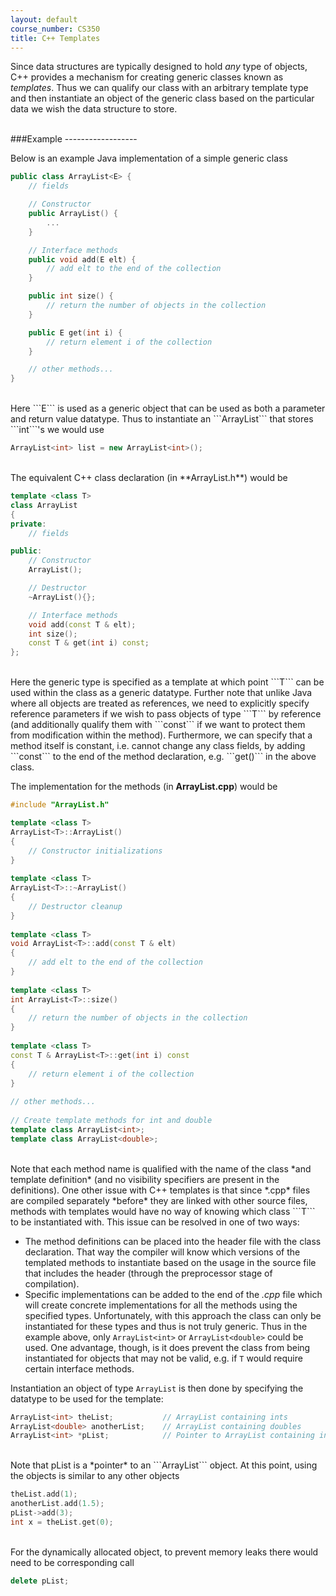 ```yaml
---
layout: default
course_number: CS350
title: C++ Templates
---
```


Since data structures are typically designed to hold *any* type of objects, C++ provides a mechanism for creating generic classes known as *templates*. Thus we can qualify our class with an arbitrary template type and then instantiate an object of the generic class based on the particular data we wish the data structure to store.


<br>
###Example
------------------

Below is an example Java implementation of a simple generic class 

```cpp
public class ArrayList<E> {
    // fields

    // Constructor
    public ArrayList() {
        ...
    }

    // Interface methods
    public void add(E elt) {
        // add elt to the end of the collection
    }

    public int size() {
        // return the number of objects in the collection
    }

    public E get(int i) {
        // return element i of the collection
    }

    // other methods...
}
```

<br>
Here ```E``` is used as a generic object that can be used as both a parameter and return value datatype. Thus to instantiate an ```ArrayList``` that stores ```int```'s we would use

```cpp
ArrayList<int> list = new ArrayList<int>();
```

<br>
The equivalent C++ class declaration (in **ArrayList.h**) would be


```cpp
template <class T>
class ArrayList 
{
private:
    // fields

public:
    // Constructor
    ArrayList();

    // Destructor
    ~ArrayList(){};

    // Interface methods
    void add(const T & elt);
    int size();
    const T & get(int i) const;
};
```

<br>
Here the generic type is specified as a template at which point ```T``` can be used within the class as a generic datatype. Further note that unlike Java where all objects are treated as references, we need to explicitly specify reference parameters if we wish to pass objects of type ```T``` by reference (and additionally qualify them with ```const``` if we want to protect them from modification within the method). Furthermore, we can specify that a method itself is constant, i.e. cannot change any class fields, by adding ```const``` to the end of the method declaration, e.g. ```get()``` in the above class.

The implementation for the methods (in **ArrayList.cpp**) would be

```cpp
#include "ArrayList.h"

template <class T>
ArrayList<T>::ArrayList()
{
    // Constructor initializations
}
	
template <class T>
ArrayList<T>::~ArrayList() 
{
    // Destructor cleanup
}
	
template <class T>
void ArrayList<T>::add(const T & elt) 
{
    // add elt to the end of the collection
}
		
template <class T>
int ArrayList<T>::size() 
{
    // return the number of objects in the collection
}
	
template <class T>	
const T & ArrayList<T>::get(int i) const
{
    // return element i of the collection
}
		
// other methods...
	
// Create template methods for int and double
template class ArrayList<int>;
template class ArrayList<double>;
```

<br>
Note that each method name is qualified with the name of the class *and template definition* (and no visibility specifiers are present in the definitions). One other issue with C++ templates is that since *.cpp* files are compiled separately *before* they are linked with other source files, methods with templates would have no way of knowing which class ```T``` to be instantiated with. This issue can be resolved in one of two ways:

  - The method definitions can be placed into the header file with the class declaration. That way the compiler will know which versions of the templated methods to instantiate based on the usage in the source file that includes the header (through the preprocessor stage of compilation).
  - Specific implementations can be added to the end of the *.cpp* file which will create concrete implementations for all the methods using the specified types. Unfortunately, with this approach the class can only be instantiated for these types and thus is not truly generic. Thus in the example above, only ```ArrayList<int>``` or ```ArrayList<double>``` could be used. One advantage, though, is it does prevent the class from being instantiated for objects that may not be valid, e.g. if ```T``` would require certain interface methods.

Instantiation an object of type ```ArrayList``` is then done by specifying the datatype to be used for the template:

```cpp
ArrayList<int> theList;           // ArrayList containing ints
ArrayList<double> anotherList;    // ArrayList containing doubles
ArrayList<int> *pList;            // Pointer to ArrayList containing ints
```

<br>
Note that pList is a *pointer* to an ```ArrayList``` object. At this point, using the objects is similar to any other objects

```cpp
theList.add(1);
anotherList.add(1.5);
pList->add(3);
int x = theList.get(0);
```

<br>
For the dynamically allocated object, to prevent memory leaks there would need to be corresponding call

```cpp
delete pList;
```